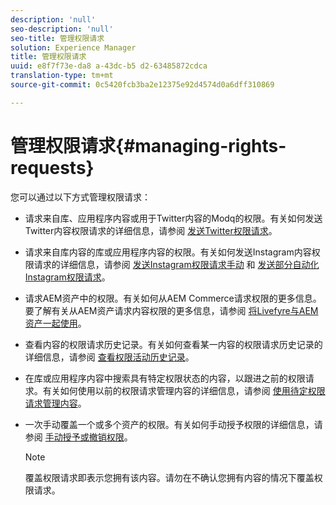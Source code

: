 ```yaml
---
description: 'null'
seo-description: 'null'
seo-title: 管理权限请求
solution: Experience Manager
title: 管理权限请求
uuid: e8f7f73e-da8 a-43dc-b5 d2-63485872cdca
translation-type: tm+mt
source-git-commit: 0c5420fcb3ba2e12375e92d4574d0a6dff310869

---
```



# 管理权限请求{#managing-rights-requests}

您可以通过以下方式管理权限请求：

* 请求来自库、应用程序内容或用于Twitter内容的Modq的权限。有关如何发送Twitter内容权限请求的详细信息，请参阅 [发送Twitter权限请求](../c-how-requesting-rights-works/t-send-a-rights-request-to-own-a-digital-asset.md#t_send_a_rights_request_to_own_a_digital_asset)。
* 请求来自库内容的库或应用程序内容的权限。有关如何发送Instagram内容权限请求的详细信息，请参阅 [发送Instagram权限请求手动](../c-how-requesting-rights-works/c-send-instagram-manual-rights-request.md#c_send_instagram_manual_rights_request) 和 [发送部分自动化Instagram权限请求](../c-how-requesting-rights-works/c-send-an-instagram-rights-request-from-the-library.md#c_send_an_instagram_rights_request_from_the_library)。

* 请求AEM资产中的权限。有关如何从AEM Commerce请求权限的更多信息。要了解有关从AEM资产请求内容权限的更多信息，请参阅 [将Livefyre与AEM资产一起使用](https://helpx.adobe.com/experience-manager/6-4/sites/administering/using/livefyre.html#UseLivefyrewithAEMAssets)。
* 查看内容的权限请求历史记录。有关如何查看某一内容的权限请求历史记录的详细信息，请参阅 [查看权限活动历史记录](../c-how-requesting-rights-works/c-view-rights-activity-history.md#c_view_rights_activity_history)。
* 在库或应用程序内容中搜索具有特定权限状态的内容，以跟进之前的权限请求。有关如何使用以前的权限请求管理内容的详细信息，请参阅 [使用待定权限请求管理内容](../c-how-requesting-rights-works/t-manage-content-with-pending-rights-request.md#t_manage_content_with_pending_rights_request)。
* 一次手动覆盖一个或多个资产的权限。有关如何手动授予权限的详细信息，请参阅 [手动授予或撤销权限](../c-how-requesting-rights-works/t-manually-grant-the-rights-for-one-or-more-assets.md#t_manually_grant_the_rights_for_one_or_more_assets)。

   >[!NOTE]
   >
   >覆盖权限请求即表示您拥有该内容。请勿在不确认您拥有内容的情况下覆盖权限请求。

